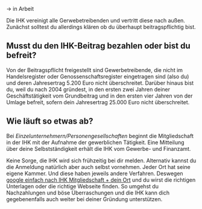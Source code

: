-> in Arbeit

Die IHK vereinigt alle Gerwebetreibenden und vertritt diese nach außen.
Zunächst solltest du allerdings klären ob du überhaupt beitragspflichtig bist.

## Musst du den IHK-Beitrag bezahlen oder bist du befreit?

Von der Beitragspflicht freigestellt sind Gewerbetreibende, die nicht im Handelsregister oder Genossenschaftsregister eingetragen sind (also du) und deren Jahresertrag 5.200 Euro nicht überschreitet. Darüber hinaus bist du, weil du nach 2004 gründest, in den ersten zwei Jahren deiner Geschäftstätigkeit vom Grundbeitrag und in den ersten vier Jahren von der Umlage befreit, sofern dein Jahresertrag 25.000 Euro nicht überschreitet.

## Wie läuft so etwas ab?

Bei _Einzelunternehmern/Personengesellschaften_ beginnt die Mitgliedschaft in der IHK mit der Aufnahme der gewerblichen Tätigkeit. Eine Mitteilung über deine Selbstständigkeit erhält die IHK vom Gewerbe- und Finanzamt.

Keine Sorge, die IHK wird sich frühzeitig bei dir melden. Alternativ kannst du die Anmeldung natürlich aber auch selbst vornehmen. Jeder Ort hat seine eigene Kammer. Und diese haben jeweils andere Verfahren. Deswegen [google einfach nach IHK Mitgliedschaft + dein Ort](https://www.google.com/search?q=IHK+Mitgliedschaft+berlin&rlz=1C5GCEM_enDE969DE969&oq=IHK+Mitgliedschaft+berlin&aqs=chrome..69i57j0i22i30l2.2177j0j7&sourceid=chrome&ie=UTF-8) und du wirst die richtigen Unterlagen oder die richtige Webseite finden. So umgehst du Nachzahlungen und böse Überraschungen und die IHK kann dich gegebenenfalls auch weiter bei deiner Gründung unterstützen.
